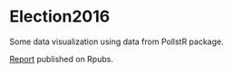 # Election2016

Some data visualization using data from PollstR package.

[Report](http://rpubs.com/c1temp22/201203) published on Rpubs.

